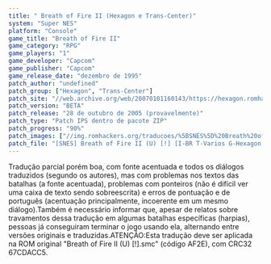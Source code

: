 ```yaml
---
title: " Breath of Fire II (Hexagon e Trans-Center)"
system: "Super NES"
platform: "Console"
game_title: "Breath of Fire II"
game_category: "RPG"
game_players: "1"
game_developer: "Capcom"
game_publisher: "Capcom"
game_release_date: "dezembro de 1995"
patch_author: "undefined"
patch_group: ["Hexagon", "Trans-Center"]
patch_site: "//web.archive.org/web/20070101160143/https://hexagon.romhack.net// (fora do ar) e //emulandogba.sites.uol.com.br/index2.html"
patch_version: "BETA"
patch_release: "28 de outubro de 2005 (provavelmente)"
patch_type: "Patch IPS dentro de pacote ZIP"
patch_progress: "90%"
patch_images: ["//img.romhackers.org/traducoes/%5BSNES%5D%20Breath%20of%20Fire%20II%20-%20Hexagon%20e%20Trans-Center%20-%201.png","//img.romhackers.org/traducoes/%5BSNES%5D%20Breath%20of%20Fire%20II%20-%20Hexagon%20e%20Trans-Center%20-%202.png","//img.romhackers.org/traducoes/%5BSNES%5D%20Breath%20of%20Fire%20II%20-%20Hexagon%20e%20Trans-Center%20-%203.png"]
patch_file: "[SNES] Breath of Fire II (U) [!] [I-BR T-Varios G-Hexagon e Trans-Center V-BETA P-90% A-2005].zip"
---
```

Tradução parcial porém boa, com fonte acentuada e todos os diálogos traduzidos (segundo os autores), mas com problemas nos textos das batalhas (a fonte acentuada), problemas com ponteiros (não é difícil ver uma caixa de texto sendo sobreescrita) e erros de pontuação e de português (acentuação principalmente, incoerente em um mesmo diálogo).Também é necessário informar que, apesar de relatos sobre travamentos dessa tradução em algumas batalhas específicas (harpias), pessoas já conseguiram terminar o jogo usando ela, alternando entre versões originais e traduzidas.ATENÇÃO:Esta tradução deve ser aplicada na ROM original "Breath of Fire II (U) [!].smc" (código AF2E), com CRC32 67CDACC5.